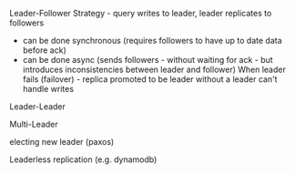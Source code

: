 
Leader-Follower Strategy - query writes to leader, leader replicates to followers 
- can be done synchronous (requires followers to have up to date data before ack)
- can be done async (sends followers - without waiting for ack - but introduces inconsistencies between leader and follower)
When leader fails (failover) - replica promoted to be leader 
without a leader can't handle writes

Leader-Leader

Multi-Leader

electing new leader (paxos)


Leaderless replication (e.g. dynamodb)
